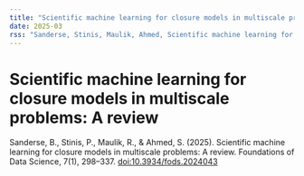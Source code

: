 ```yaml
---
title: "Scientific machine learning for closure models in multiscale problems: A review"
date: 2025-03
rss: "Sanderse, Stinis, Maulik, Ahmed, Scientific machine learning for closure models in multiscale problems: A review"
---
```


# Scientific machine learning for closure models in multiscale problems: A review

Sanderse, B., Stinis, P., Maulik, R., & Ahmed, S. (2025). Scientific machine learning for closure models in multiscale problems: A review. Foundations of Data Science, 7(1), 298–337. [doi:10.3934/fods.2024043](https://www.aimsciences.org//article/doi/10.3934/fods.2024043)
